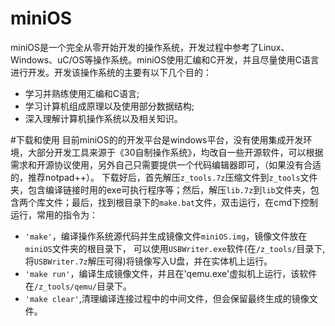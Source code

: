 # miniOS
miniOS是一个完全从零开始开发的操作系统，开发过程中参考了Linux、Windows、uC/OS等操作系统。miniOS使用汇编和C开发，并且尽量使用C语言进行开发。开发该操作系统的主要有以下几个目的：<br>
* 学习并熟练使用汇编和C语言;<br>
* 学习计算机组成原理以及使用部分数据结构;<br>
* 深入理解计算机操作系统以及相关知识。<br>

#下载和使用
目前miniOS的的开发平台是windows平台，没有使用集成开发环境，大部分开发工具来源于《30自制操作系统》，均改自一些开源软件，可以根据需求和开源协议使用，另外自己只需要提供一个代码编辑器即可，（如果没有合适的，推荐notpad++）。
下载好后，首先解压`z_tools.7z`压缩文件到`z_tools`文件夹，包含编译链接时用的exe可执行程序等；然后，解压`lib.7z`到`lib`文件夹，包含两个库文件；最后，找到根目录下的`make.bat`文件，双击运行，在cmd下控制运行，常用的指令为：<br>

* `'make'`，编译操作系统源代码并生成镜像文件`miniOS.img`，镜像文件放在`miniOS`文件夹的根目录下，
可以使用`USBWriter.exe`软件(在`/z_tools/`目录下,将`USBWriter.7z`解压可得)将镜像写入U盘，并在实体机上运行。<br>
* `'make run'`，编译生成镜像文件，并且在'qemu.exe'虚拟机上运行，该软件在`/z_tools/qemu/`目录下。
* `'make clear'`,清理编译连接过程中的中间文件，但会保留最终生成的镜像文件。
